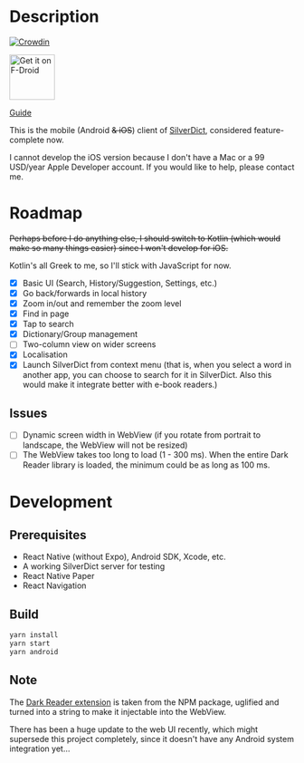 # Description

[![Crowdin](https://badges.crowdin.net/silverdict-mobile/localized.svg)](https://crowdin.com/project/silverdict-mobile)

[<img src="https://fdroid.gitlab.io/artwork/badge/get-it-on.png"
	alt="Get it on F-Droid"
	height="80">](https://f-droid.org/packages/com.gmail.blandilyte.silverdict)

[Guide](https://github.com/Crissium/SilverDict/wiki/android)

This is the mobile (Android ~~& iOS~~) client of [SilverDict](https://github.com/Crissium/SilverDict), considered feature-complete now.

I cannot develop the iOS version because I don't have a Mac or a 99 USD/year Apple Developer account. If you would like to help, please contact me.

# Roadmap

~~Perhaps before I do anything else, I should switch to Kotlin (which would make so many things easier) since I won't develop for iOS.~~

Kotlin's all Greek to me, so I'll stick with JavaScript for now.

- [x] Basic UI (Search, History/Suggestion, Settings, etc.)
- [x] Go back/forwards in local history
- [x] Zoom in/out and remember the zoom level
- [x] Find in page
- [x] Tap to search
- [x] Dictionary/Group management
- [ ] Two-column view on wider screens
- [x] Localisation
- [x] Launch SilverDict from context menu (that is, when you select a word in another app, you can choose to search for it in SilverDict. Also this would make it integrate better with e-book readers.)

## Issues

- [ ] Dynamic screen width in WebView (if you rotate from portrait to landscape, the WebView will not be resized)
- [ ] The WebView takes too long to load (1 - 300 ms). When the entire Dark Reader library is loaded, the minimum could be as long as 100 ms.

# Development

## Prerequisites

- React Native (without Expo), Android SDK, Xcode, etc.
- A working SilverDict server for testing
- React Native Paper
- React Navigation

## Build

```bash
yarn install
yarn start
yarn android
```

## Note

The [Dark Reader extension](/src/components/QueryScreen/darkreader.js) is taken from the NPM package, uglified and turned into a string to make it injectable into the WebView.

There has been a huge update to the web UI recently, which might supersede this project completely, since it doesn't have any Android system integration yet…
